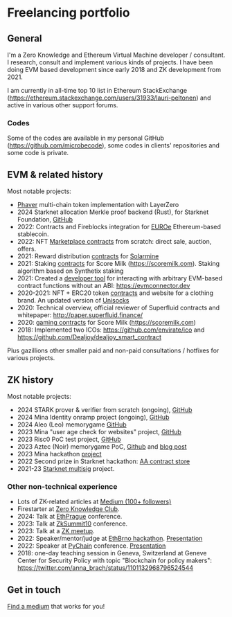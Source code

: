 # Freelancing portfolio

## General

I'm a Zero Knowledge and Ethereum Virtual Machine developer / consultant. I research, consult and implement various kinds of projects. I have been doing EVM based development since early 2018 and ZK development from 2021.

I am currently in all-time top 10 list in Ethereum StackExchange (https://ethereum.stackexchange.com/users/31933/lauri-peltonen) and active in various other support forums.

### Codes

Some of the codes are available in my personal GitHub (https://github.com/microbecode), some codes in clients' repositories and some code is private.

## EVM & related history

Most notable projects:

- [Phaver](https://phaver.com/) multi-chain token implementation with LayerZero
- 2024 Starknet allocation Merkle proof backend (Rust), for Starknet Foundation, [GitHub](https://github.com/starknetfndn/defispring/tree/main/backend)
- 2022: Contracts and Fireblocks integration for [EUROe](https://www.euroe.com/) Ethereum-based stablecoin.
- 2022: NFT [Marketplace contracts](https://gitlab.com/onpulse/nftonpulse/nftop-contracts) from scratch: direct sale, auction, offers.
- 2021: Reward distribution <a href='https://github.com/microbecode/Solarmine'>contracts</a> for <a href='http://solarminecoin.com/'>Solarmine</a>
- 2021: Staking <a href='https://github.com/microbecode/Score-Milk-staking'>contracts</a> for Score Milk (https://scoremilk.com). Staking algorithm based on Synthetix staking
- 2021: Created a <a href='https://github.com/microbecode/evm-connector'>developer tool</a> for interacting with arbitrary EVM-based contract functions without an ABI: https://evmconnector.dev
- 2020-2021: NFT + ERC20 token <a href='https://github.com/microbecode/DPriceBranding'>contracts</a> and website for a clothing brand. An updated version of <a href='https://defiprime.com/unisocks-explained'>Unisocks</a>
- 2020: Technical overview, official reviewer of Superfluid contracts and whitepaper: http://paper.superfluid.finance/
- 2020: <a href='https://github.com/microbecode/Score-Milk-token'>gaming contracts</a> for Score Milk (https://scoremilk.com)
- 2018: Implemented two ICOs: https://github.com/envirate/ico and https://github.com/Dealjoy/dealjoy_smart_contract

Plus gazillions other smaller paid and non-paid consultations / hotfixes for various projects.

## ZK history

Most notable projects:

- 2024 STARK prover & verifier from scratch (ongoing), [GitHub](https://github.com/microbecode/stark-from-zero)
- 2024 Mina Identity onramp project (ongoing), [GitHub](https://github.com/microbecode/zk-identity-onramp)
- 2024 Aleo (Leo) memorygame [GitHub](https://github.com/microbecode/zk-memorygame)
- 2023 Mina "user age check for websites" project, [GitHub](https://github.com/microbecode/zk-agecheck)
- 2023 Risc0 PoC test project, [GitHub](https://github.com/microbecode/zk-authorize)
- 2023 Aztec (Noir) memorygame PoC, [Github](https://github.com/eqlabs/aztec-memorygame) and [blog post](https://equilibrium.co/blog/aztec)
- 2023 Mina hackathon [project](https://github.com/microbecode/mina_devdao_hackathon)
- 2022 Second prize in Starknet hackathon: [AA contract store](https://github.com/team-brewery/wallet-app-store)
- 2021-23 [Starknet multisig](https://github.com/eqlabs/starknet-multisig) project.

### Other non-technical experience

- Lots of ZK-related articles at [Medium (100+ followers)](https://medium.com/@laurippeltonen)
- Firestarter at [Zero Knowledge Club](https://zeroknowledge.club).
- 2024: Talk at [EthPrague](https://www.youtube.com/watch?v=mtucno8c9MQ) conference.
- 2023: Talk at [ZkSummit10](https://www.youtube.com/watch?v=zC3uylrXAQ4) conference.
- 2023: Talk at a [ZK meetup](https://youtu.be/F7gPWpzVCD8).
- 2022: Speaker/mentor/judge at [EthBrno hackathon](https://ethbrno.cz). [Presentation](https://www.youtube.com/watch?v=3cYuBc3DAIg)
- 2022: Speaker at [PyChain](https://www.pychain.org/) conference. [Presentation](https://www.youtube.com/watch?v=yovqD0jtQSc)
- 2018: one-day teaching session in Geneva, Switzerland at Geneve Center for Security Policy with topic "Blockchain for policy makers": https://twitter.com/anna_brach/status/1101132968796524544

## Get in touch

[Find a medium](https://linktr.ee/lauripeltonen) that works for you!